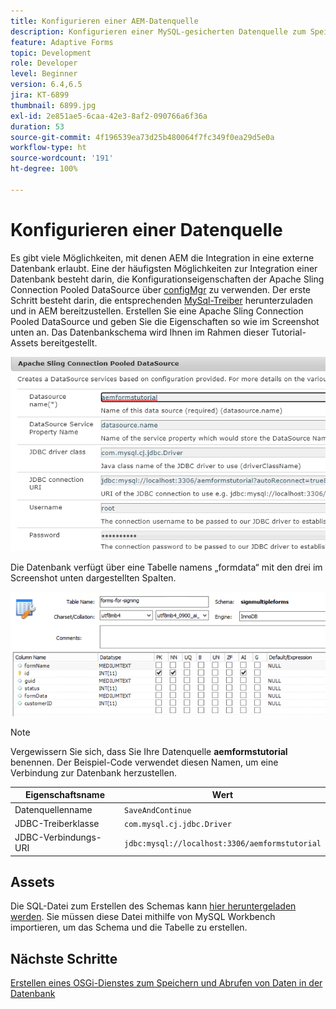```yaml
---
title: Konfigurieren einer AEM-Datenquelle
description: Konfigurieren einer MySQL-gesicherten Datenquelle zum Speichern und Abrufen von Formulardaten
feature: Adaptive Forms
topic: Development
role: Developer
level: Beginner
version: 6.4,6.5
jira: KT-6899
thumbnail: 6899.jpg
exl-id: 2e851ae5-6caa-42e3-8af2-090766a6f36a
duration: 53
source-git-commit: 4f196539ea73d25b480064f7fc349f0ea29d5e0a
workflow-type: ht
source-wordcount: '191'
ht-degree: 100%

---
```


# Konfigurieren einer Datenquelle

Es gibt viele Möglichkeiten, mit denen AEM die Integration in eine externe Datenbank erlaubt. Eine der häufigsten Möglichkeiten zur Integration einer Datenbank besteht darin, die Konfigurationseigenschaften der Apache Sling Connection Pooled DataSource über [configMgr](http://localhost:4502/system/console/configMgr) zu verwenden.
Der erste Schritt besteht darin, die entsprechenden [MySql-Treiber](https://mvnrepository.com/artifact/mysql/mysql-connector-java) herunterzuladen und in AEM bereitzustellen.
Erstellen Sie eine Apache Sling Connection Pooled DataSource und geben Sie die Eigenschaften so wie im Screenshot unten an. Das Datenbankschema wird Ihnen im Rahmen dieser Tutorial-Assets bereitgestellt.

![data-source](assets/data-source.PNG)

Die Datenbank verfügt über eine Tabelle namens „formdata“ mit den drei im Screenshot unten dargestellten Spalten.

![data-base](assets/data-base.PNG)


>[!NOTE]
>Vergewissern Sie sich, dass Sie Ihre Datenquelle **aemformstutorial** benennen. Der Beispiel-Code verwendet diesen Namen, um eine Verbindung zur Datenbank herzustellen.

| Eigenschaftsname | Wert |
| ------------------------|--------------------------------------- |
| Datenquellenname | `SaveAndContinue` |
| JDBC-Treiberklasse | `com.mysql.cj.jdbc.Driver` |
| JDBC-Verbindungs-URI | `jdbc:mysql://localhost:3306/aemformstutorial` |

## Assets

Die SQL-Datei zum Erstellen des Schemas kann [hier heruntergeladen werden](assets/sign-multiple-forms.sql). Sie müssen diese Datei mithilfe von MySQL Workbench importieren, um das Schema und die Tabelle zu erstellen.

## Nächste Schritte

[Erstellen eines OSGi-Dienstes zum Speichern und Abrufen von Daten in der Datenbank](./create-osgi-service.md)
